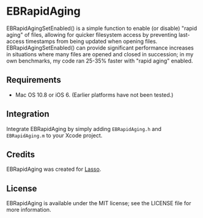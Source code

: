 # EBRapidAging

EBRapidAgingSetEnabled() is a simple function to enable (or disable) "rapid aging" of files, allowing for quicker filesystem access by preventing last-access timestamps from being updated when opening files. EBRapidAgingSetEnabled() can provide significant performance increases in situations where many files are opened and closed in succession; in my own benchmarks, my code ran 25-35% faster with "rapid aging" enabled.

## Requirements

- Mac OS 10.8 or iOS 6. (Earlier platforms have not been tested.)

## Integration

Integrate EBRapidAging by simply adding `EBRapidAging.h` and `EBRapidAging.m` to your Xcode project.

## Credits

EBRapidAging was created for [Lasso](http://las.so).

## License

EBRapidAging is available under the MIT license; see the LICENSE file for more information.